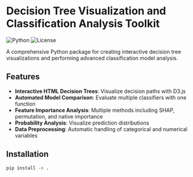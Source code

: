# Decision Tree Visualization and Classification Analysis Toolkit

![Python](https://img.shields.io/badge/python-3.8%2B-blue)
![License](https://img.shields.io/badge/license-MIT-green)

A comprehensive Python package for creating interactive decision tree visualizations and performing advanced classification model analysis.

## Features

- **Interactive HTML Decision Trees**: Visualize decision paths with D3.js
- **Automated Model Comparison**: Evaluate multiple classifiers with one function
- **Feature Importance Analysis**: Multiple methods including SHAP, permutation, and native importance
- **Probability Analysis**: Visualize prediction distributions
- **Data Preprocessing**: Automatic handling of categorical and numerical variables

## Installation

```bash
pip install -e .